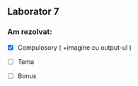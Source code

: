 ## Laborator 7

### Am rezolvat: 

* [x] Compulosory ( +imagine cu output-ul )
* [ ] Tema
* [ ] Bonus

